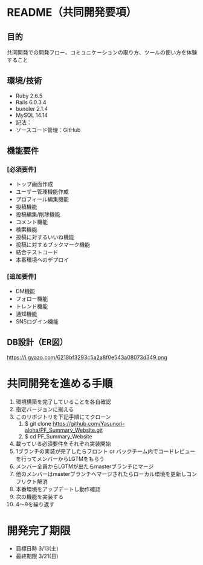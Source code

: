 # README（共同開発要項）
## 目的
共同開発での開発フロー、コミュニケーションの取り方、ツールの使い方を体験すること

## 環境/技術
- Ruby 2.6.5
- Rails 6.0.3.4
- bundler 2.1.4
- MySQL 14.14
- 記法：
- ソースコード管理：GitHub

## 機能要件
### [必須要件]
- トップ画面作成
- ユーザー管理機能作成
- プロフィール編集機能
- 投稿機能
- 投稿編集/削除機能
- コメント機能
- 検索機能
- 投稿に対するいいね機能
- 投稿に対するブックマーク機能
- 結合テストコード
- 本番環境へのデプロイ

### [追加要件]
- DM機能
- フォロー機能
- トレンド機能
- 通知機能
- SNSログイン機能

## DB設計（ER図）
https://i.gyazo.com/6218bf3293c5a2a8f0e543a08073d349.png
# 共同開発を進める手順
1. 環境構築を完了していることを各自確認
1. 指定バージョンに揃える
1. このリポジトリを下記手順にてクローン
    1. $ git clone https://github.com/Yasunori-aloha/PF_Summary_Website.git
    1. $ cd PF_Summary_Website
1. 載っている必須要件をそれぞれ実装開始
1. 1ブランチの実装が完了したらフロント or バックチーム内でコードレビューを行ってメンバーからLGTMをもらう
1. メンバー全員からLGTMが出たらmasterブランチにマージ
1. 他のメンバーはmasterブランチへマージされたらローカル環境を更新しコンフリクト解消
1. 本番環境をアップデートし動作確認
1. 次の機能を実装する
1. 4〜9を繰り返す

# 開発完了期限
- 目標日時 3/13(土)
- 最終期限 3/21(日)